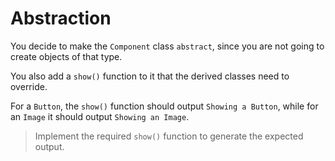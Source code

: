# Abstraction

You decide to make the `Component` class `abstract`, since you are not going to create objects of that type.

You also add a `show()` function to it that the derived classes need to override.

For a `Button`, the `show()` function should output `Showing a Button`, while for an `Image` it should output `Showing an Image`.

>Implement the required `show()` function to generate the expected output.